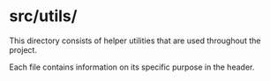 # src/utils/

This directory consists of helper utilities that are used throughout the project.

Each file contains information on its specific purpose in the header.
